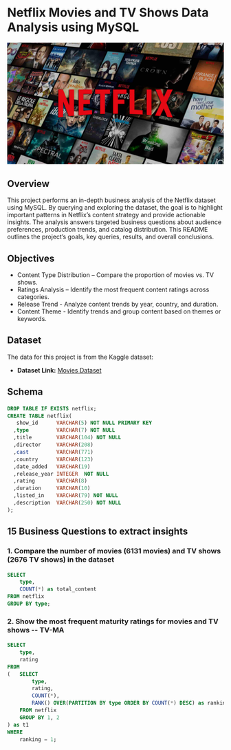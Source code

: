 # Netflix Movies and TV Shows Data Analysis using MySQL

![Netflix_Logo](https://github.com/kayantang666/netflix_mysql_project/blob/main/netflix_logo.png)

## Overview
This project performs an in-depth business analysis of the Netflix dataset using MySQL. By querying and exploring the dataset, the goal is to highlight important patterns in Netflix’s content strategy and provide actionable insights. The analysis answers targeted business questions about audience preferences, production trends, and catalog distribution. This README outlines the project’s goals, key queries, results, and overall conclusions.

## Objectives
- Content Type Distribution – Compare the proportion of movies vs. TV shows.
- Ratings Analysis – Identify the most frequent content ratings across categories.
- Release Trend - Analyze content trends by year, country, and duration.
- Content Theme - Identify trends and group content based on themes or keywords.

## Dataset
The data for this project is from the Kaggle dataset:
- **Dataset Link:** [Movies Dataset](https://www.kaggle.com/datasets/shivamb/netflix-shows?resource=download)

## Schema
```sql
DROP TABLE IF EXISTS netflix;
CREATE TABLE netflix(
   show_id      VARCHAR(5) NOT NULL PRIMARY KEY
  ,type         VARCHAR(7) NOT NULL
  ,title        VARCHAR(104) NOT NULL
  ,director     VARCHAR(208)
  ,cast         VARCHAR(771)
  ,country      VARCHAR(123)
  ,date_added   VARCHAR(19)
  ,release_year INTEGER  NOT NULL
  ,rating       VARCHAR(8)
  ,duration     VARCHAR(10)
  ,listed_in    VARCHAR(79) NOT NULL
  ,description  VARCHAR(250) NOT NULL
);
```
## 15 Business Questions to extract insights

### 1. Compare the number of movies (6131 movies) and TV shows (2676 TV shows) in the dataset
```sql
SELECT
	type,
    COUNT(*) as total_content
FROM netflix
GROUP BY type;
```

### 2. Show the most frequent maturity ratings for movies and TV shows -- TV-MA
```sql
SELECT
	type,
    rating
FROM
(	SELECT 
		type,
		rating,
		COUNT(*),
		RANK() OVER(PARTITION BY type ORDER BY COUNT(*) DESC) as ranking
	FROM netflix
	GROUP BY 1, 2
) as t1
WHERE
	ranking = 1;
```

